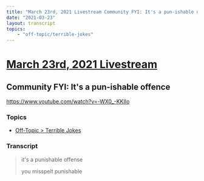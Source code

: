 ```yaml
---
title: "March 23rd, 2021 Livestream Community FYI: It's a pun-ishable offence"
date: "2021-03-23"
layout: transcript
topics:
    - "off-topic/terrible-jokes"
---
```

# [March 23rd, 2021 Livestream](../2021-03-23.md)
## Community FYI: It's a pun-ishable offence
https://www.youtube.com/watch?v=-WX0_-KKIIo

### Topics
* [Off-Topic > Terrible Jokes](../topics/off-topic/terrible-jokes.md)

### Transcript

> it's a punishable offense
>
> you misspelt punishable

